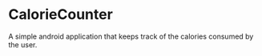 CalorieCounter
==============

A simple android application that keeps track of the calories consumed by the user.
